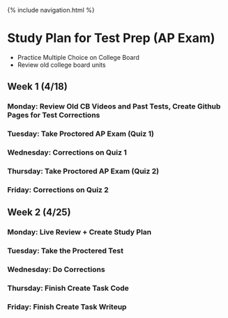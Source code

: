 {% include navigation.html %}

# Study Plan for Test Prep (AP Exam)
* Practice Multiple Choice on College Board
* Review old college board units

## Week 1 (4/18)
### Monday: Review Old CB Videos and Past Tests, Create Github Pages for Test Corrections
### Tuesday: Take Proctored AP Exam (Quiz 1)
### Wednesday: Corrections on Quiz 1  
### Thursday: Take Proctored AP Exam (Quiz 2)
### Friday: Corrections on Quiz 2 

## Week 2 (4/25)
### Monday: Live Review + Create Study Plan
### Tuesday: Take the Proctered Test
### Wednesday: Do Corrections
### Thursday: Finish Create Task Code
### Friday: Finish Create Task Writeup
